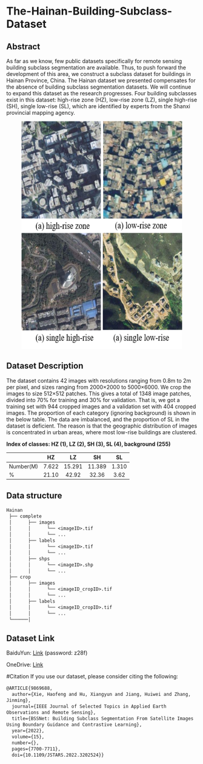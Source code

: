 # The-Hainan-Building-Subclass-Dataset
## Abstract
As far as we know, few public datasets specifically for remote sensing building subclass segmentation are available. Thus, to push forward the development of this area, we construct a subclass dataset for buildings in Hainan Province, China. The Hainan dataset we presented compensates for the absence of building subclass segmentation datasets. We will continue to expand this dataset as the research progresses. Four building subclasses exist in this dataset: high-rise zone (HZ), low-rise zone (LZ), single high-rise (SH), single low-rise (SL), which are identified by experts from the Shanxi provincial mapping agency.

<figure>
  <text-align: center;>
  <img src="./figures/buildings.png" alt="buildings" title="Examples of the four classes of our building subclass segmentation task: (a) HZ, (b) LZ, (c) SH, and (d) SL." width="500" height="600" />
</figcaption>
</figure>

## Dataset Description
The dataset contains 42 images with resolutions ranging from 0.8m to 2m per pixel, and sizes ranging from 2000$\times$2000 to 5000$\times$6000. We crop the images to size 512$\times$512 patches. This gives a total of 1348 image patches, divided into 70\% for training and 30\% for validation. That is, we got a training set with 944 cropped images and a validation set with 404 cropped images. The proportion of each category (ignoring background) is shown in the below table. The data are imbalanced, and the proportion of SL in the dataset is deficient. The reason is that the geographic distribution of images is concentrated in urban areas, where most low-rise buildings are clustered.

**Index of classes: HZ (1), LZ (2), SH (3), SL (4), background (255)**

|            | HZ            | LZ            | SH            | SL            |
| ---------- | :-----------: | :-----------: | :-----------: | :-----------: |
| Number(M)  | 7.622         | 15.291        | 11.389        | 1.310         |
| \%         | 21.10         | 42.92         | 32.36         | 3.62          |

## Data structure
```
Hainan 
 ├── complete
 │      ├── images 
 │      │      └── <imageID>.tif
 │      │      └── ...
 │      ├── labels
 │      │      └── <imageID>.tif
 │      │      └── ...
 │      ├── shps
 │      │      └── <imageID>.shp
 │      │      └── ...
 ├── crop
 │      ├── images 
 │      │      └── <imageID_cropID>.tif
 │      │      └── ...
 │      ├── labels
 │      │      └── <imageID_cropID>.tif
 │      │      └── ...
 └──────│
```

## Dataset Link
BaiduYun: [Link](https://pan.baidu.com/s/1B6elnh6Rl7LTMd8aBq1xQw) (password: z28f)

OneDrive: [Link](https://onedrive.live.com/?cid=1190207EDF3DE506&id=1190207EDF3DE506%211413&parId=root&o=OneUp)

#Citation
If you use our dataset, please consider citing the following:
```
@ARTICLE{9869688,
  author={Xie, Haofeng and Hu, Xiangyun and Jiang, Huiwei and Zhang, Jinming},
  journal={IEEE Journal of Selected Topics in Applied Earth Observations and Remote Sensing}, 
  title={BSSNet: Building Subclass Segmentation From Satellite Images Using Boundary Guidance and Contrastive Learning}, 
  year={2022},
  volume={15},
  number={},
  pages={7700-7711},
  doi={10.1109/JSTARS.2022.3202524}}
```

